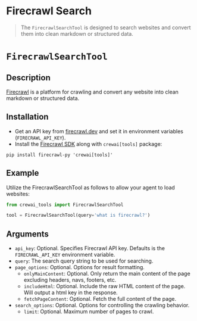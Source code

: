 # Firecrawl Search

> The `FirecrawlSearchTool` is designed to search websites and convert them into clean markdown or structured data.

# `FirecrawlSearchTool`

## Description

[Firecrawl](https://firecrawl.dev) is a platform for crawling and convert any website into clean markdown or structured data.

## Installation

* Get an API key from [firecrawl.dev](https://firecrawl.dev) and set it in environment variables (`FIRECRAWL_API_KEY`).
* Install the [Firecrawl SDK](https://github.com/mendableai/firecrawl) along with `crewai[tools]` package:

```shell
pip install firecrawl-py 'crewai[tools]'
```

## Example

Utilize the FirecrawlSearchTool as follows to allow your agent to load websites:

```python Code
from crewai_tools import FirecrawlSearchTool

tool = FirecrawlSearchTool(query='what is firecrawl?')
```

## Arguments

* `api_key`: Optional. Specifies Firecrawl API key. Defaults is the `FIRECRAWL_API_KEY` environment variable.
* `query`: The search query string to be used for searching.
* `page_options`: Optional. Options for result formatting.
  * `onlyMainContent`: Optional. Only return the main content of the page excluding headers, navs, footers, etc.
  * `includeHtml`: Optional. Include the raw HTML content of the page. Will output a html key in the response.
  * `fetchPageContent`: Optional. Fetch the full content of the page.
* `search_options`: Optional. Options for controlling the crawling behavior.
  * `limit`: Optional. Maximum number of pages to crawl.